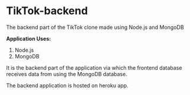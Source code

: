 # TikTok-backend
The backend part of the TikTok clone made using Node.js and MongoDB

**Application Uses:**
1. Node.js
2. MongoDB

It is the backend part of the application via which the frontend database receives data from using the MongoDB database.

The backend application is hosted on heroku app.
